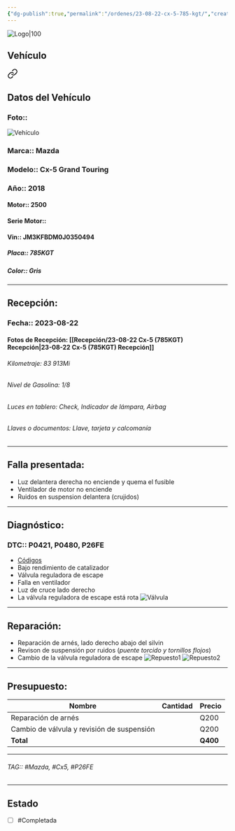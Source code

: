 ```yaml
---
{"dg-publish":true,"permalink":"/ordenes/23-08-22-cx-5-785-kgt/","created":"","updated":""}
---
```


![Logo|100](http://drive.google.com/uc?export=view&id=137fl3TIZ0-PU8b-Pt0bsjclwHub_u78G)

## Vehículo

<div class="transclusion internal-embed is-loaded"><a class="markdown-embed-link" href="/vehiculos/mazda/cx-5-785-kgt/#datos-del-vehiculo" aria-label="Open link"><svg xmlns="http://www.w3.org/2000/svg" width="24" height="24" viewBox="0 0 24 24" fill="none" stroke="currentColor" stroke-width="2" stroke-linecap="round" stroke-linejoin="round" class="svg-icon lucide-link"><path d="M10 13a5 5 0 0 0 7.54.54l3-3a5 5 0 0 0-7.07-7.07l-1.72 1.71"></path><path d="M14 11a5 5 0 0 0-7.54-.54l-3 3a5 5 0 0 0 7.07 7.07l1.71-1.71"></path></svg></a><div class="markdown-embed">



## Datos del Vehículo 
### Foto:: 
![Vehículo](http://drive.google.com/uc?export=view&id=1H5w9tp_bHyBkBnDjsHWOsHF5uKCQRBxc)

### Marca:: Mazda
### Modelo:: Cx-5 Grand Touring
### Año:: 2018
#### Motor:: 2500
#### Serie Motor:: 
#### Vin:: JM3KFBDM0J0350494
##### Placa:: 785KGT
##### Color:: Gris
---


</div></div>


## Recepción:
### Fecha:: 2023-08-22
#### Fotos de Recepción: [[Recepción/23-08-22 Cx-5 (785KGT) Recepción\|23-08-22 Cx-5 (785KGT) Recepción]]

###### Kilometraje: 83 913Mi
###### Nivel de Gasolina: 1/8
###### Luces en tablero: Check, Indicador de lámpara, Airbag
###### Llaves o documentos: Llave, tarjeta y calcomanía 

---

## Falla presentada:
- Luz delantera derecha no enciende y quema el fusible 
- Ventilador de motor no enciende 
- Ruidos en suspension delantera (crujidos)


---

## Diagnóstico:
### DTC:: P0421, P0480,  P26FE

- [Códigos](http://aitus.golo365.com/Home/Report/reportDetail/diagnose_record_id/92ecc9b8geAE1u54OMAE2YDhoG/report_type/D/l/es/timezone/-6)
- Bajo rendimiento de catalizador 
- Válvula reguladora de escape 
- Falla en ventilador 
- Luz de cruce lado derecho 
- La válvula reguladora de escape está rota 
	![Válvula](http://drive.google.com/uc?export=view&id=1HYXhLKzJ7UHqz0W8AG4dQP3vxUDQHD9A)

---
## Reparación:
- Reparación de arnés, lado derecho abajo del silvin
- Revison de suspensión por ruidos (*puente torcido y tornillos flojos*)
- Cambio de la válvula reguladora de escape 
	![Repuesto1](http://drive.google.com/uc?export=view&id=1HWXtFfShWRnACRROTRs5y_ezm4RK8ZkE)
	![Repuesto2](http://drive.google.com/uc?export=view&id=1H87gthWt4nonhhBYMcojBZiEvp6OAbl8)


---

## Presupuesto:

| Nombre                                     | Cantidad | Precio |
| ------------------------------------------ | -------- | ------ |
| Reparación de arnés                        |          | Q200   |
| Cambio de válvula y revisión de suspensión |          | Q200   |
| **Total**                                          |          |    **Q400**    |

---

###### TAG:: #Mazda, #Cx5, #P26FE

---

## Estado

- [ ] #Completada